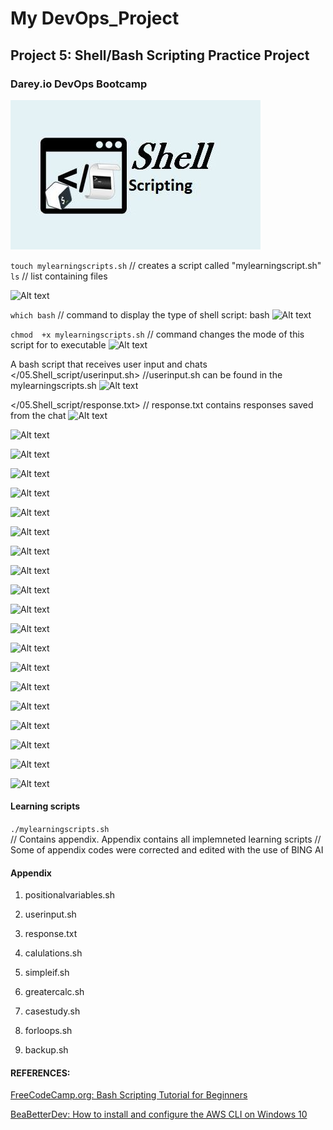 # My DevOps_Project 

## Project 5: Shell/Bash Scripting Practice Project

### Darey.io DevOps Bootcamp


![alt text](./img/00.shell-scripting.png)



```touch mylearningscripts.sh```  // creates a script called "mylearningscript.sh"
```ls```                         // list containing files

![Alt text](img/1a.touch&create.png)


```which bash```                 // command to display the type of shell script: bash
![Alt text](img/2a.myfirstscript.png)


```chmod  +x mylearningscripts.sh```  // command changes the mode of this script for to executable
![Alt text](img/2b.if_user_activation.png)


A bash script that receives user input and chats
</05.Shell_script/userinput.sh>   //userinput.sh can be found in the mylearningscripts.sh
![Alt text](img/3a.Userinput.png)


</05.Shell_script/response.txt>  // response.txt contains responses saved from the chat
![Alt text](img/3b.Userinputresponse.png)


![Alt text](img/4a.Variables.png)

![Alt text](img/5a.myshell.png)

![Alt text](img/5b.syntaxverify.png)

![Alt text](img/5c.EOF.png)

![Alt text](img/5d.wc.png)

![Alt text](img/5e.calculations.png)

![Alt text](img/6a.ifstructure.png)

![Alt text](img/6b.casestructure.png)

![Alt text](img/6c.simpleforloop.png)

![Alt text](img/6d.renamingforloopa.png)

![Alt text](img/6d.renamingforloopb.png)

![Alt text](img/7a.beforeBackup.png)

![Alt text](img/7b.afterbackup.png)

![Alt text](img/8a.installpython.png)

![Alt text](img/8b.awscli.png)

![Alt text](img/8c.installawscli.png)

![Alt text](img/8d.users.png)

![Alt text](img/8e.getaccesskey.png)

![Alt text](img/8f.brickwall.png)





#### Learning scripts
```./mylearningscripts.sh```  
// Contains appendix. Appendix contains all implemneted learning scripts
// Some of appendix codes were corrected and edited with the use of BING AI





#### Appendix
1. positionalvariables.sh

2. userinput.sh

3. response.txt

4. calulations.sh

5. simpleif.sh

6. greatercalc.sh

7. casestudy.sh

8. forloops.sh

9. backup.sh






#### REFERENCES:

[FreeCodeCamp.org: Bash Scripting Tutorial for Beginners](https://www.youtube.com/watch?v=tK9Oc6AEnR4)

[BeaBetterDev: How to install and configure the AWS CLI on Windows 10](https://www.youtube.com/watch?v=jCHOsMPbcV0)